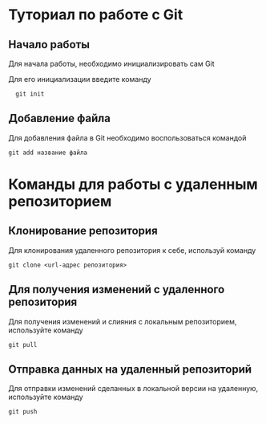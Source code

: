 # Туториал по работе с Git

## Начало работы

Для начала работы, необходимо инициализировать сам Git

Для его инициализации введите команду 

```
  git init
```

## Добавление файла

Для добавления файла в Git необходимо воспользоваться командой 

```
git add название файла
```

# Команды для работы с удаленным репозиторием

## Клонирование репозитория

Для клонирования удаленного репозитория к себе, используй команду 
```
git clone <url-адрес репозитория>
```

## Для получения изменений с удаленного репозитория

Для получения изменений и слияния с локальным репозиторием, используйте команду

```
git pull
```

## Отправка данных на удаленный репозиторий

Для отправки изменений сделанных в локальной версии на удаленную, используйте команду 

```
git push
```
